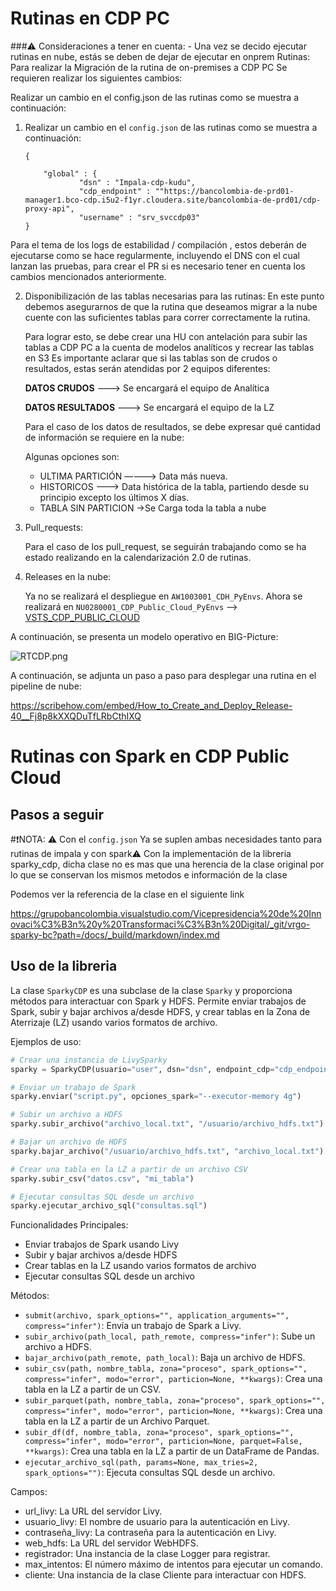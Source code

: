 # Rutinas en CDP PC

 ###:warning: Consideraciones a  tener en cuenta:
      - Una vez se decido ejecutar rutinas en nube, estás se deben de dejar de ejecutar en onprem
Rutinas: Para realizar la Migración de la rutina de on-premises a CDP PC Se requieren realizar los siguientes cambios:

Realizar un cambio en el config.json de las rutinas como se muestra a continuación:

1. Realizar un cambio en el `config.json` de las rutinas como se muestra a continuación:
    
    ```
    {
      
        "global" : {
                "dsn" : "Impala-cdp-kudu",
                "cdp_endpoint" : ""https://bancolombia-de-prd01-manager1.bco-cdp.i5u2-f1yr.cloudera.site/bancolombia-de-prd01/cdp-proxy-api",
                "username" : "srv_svccdp03"
    }
    
    ```
 Para el tema de los logs de estabilidad / compilación , estos deberán de ejecutarse como se hace regularmente, incluyendo el DNS con el cual lanzan las pruebas, para crear el PR si es necesario tener en cuenta los cambios mencionados anteriormente.

2. Disponibilización de las tablas necesarias para las rutinas: En este punto debemos asegurarnos de que la rutina que deseamos migrar a la nube cuente con las suficientes tablas para correr correctamente la rutina.

    Para lograr esto, se debe crear una HU con antelación para subir las tablas a CDP PC a la cuenta de modelos analíticos y recrear las tablas en S3
    Es importante aclarar que si las tablas son de crudos o resultados, estas serán atendidas por 2 equipos diferentes:


    **DATOS CRUDOS** ———> Se encargará el equipo de Analítica
    
    **DATOS RESULTADOS** ———> Se encargará el equipo de la LZ
    
    Para el caso de los datos de resultados, se debe expresar qué cantidad de información se requiere en la nube:
    
    Algunas opciones son:
    
    - ULTIMA PARTICIÓN ———-> Data más nueva.
    - HISTORICOS ———> Data histórica de la tabla, partiendo desde su principio excepto los últimos X días.
    - TABLA SIN PARTICION ->Se Carga toda la tabla a nube

3. Pull_requests:


    Para el caso de los pull_request, se seguirán trabajando como se ha estado realizando en la calendarización 2.0 de rutinas.
4. Releases en la nube:

    Ya no se realizará el despliegue en `AW1003001_CDH_PyEnvs`. Ahora se realizará en 
    `NU0280001_CDP_Public_Cloud_PyEnvs` ——> [VSTS_CDP_PUBLIC_CLOUD](https://grupobancolombia.visualstudio.com/Vicepresidencia%20Servicios%20de%20Tecnolog%C3%ADa/_git/NU0280001_CDP_Public_Cloud_PyEnvs?path=/&version=GBtrunk)


A continuación, se presenta un modelo operativo en BIG-Picture:

![RTCDP.png](/.attachments/RTCDP-73afd7a9-3249-4eae-b8c9-b4fa7b58a4cf.png)

A continuación, se adjunta un paso a paso para desplegar una rutina en el pipeline de nube: 

https://scribehow.com/embed/How_to_Create_and_Deploy_Release-40__Fj8p8kXXQDuTfLRbCthIXQ

# Rutinas con Spark en CDP Public Cloud


## Pasos a seguir

#:exclamation:NOTA:  :warning: Con el  `config.json` Ya se suplen ambas necesidades tanto para rutinas de impala y con spark:warning:
Con la implementación de la libreria sparky_cdp, dicha clase no es mas que una herencia de la clase original por lo que se conservan los mismos metodos e información de la clase  



Podemos ver  la referencia de la clase en el siguiente link

https://grupobancolombia.visualstudio.com/Vicepresidencia%20de%20Innovaci%C3%B3n%20y%20Transformaci%C3%B3n%20Digital/_git/vrgo-sparky-bc?path=/docs/_build/markdown/index.md


## Uso de la libreria

La clase `SparkyCDP` es una subclase de la clase `Sparky` y proporciona métodos para interactuar con Spark y HDFS. Permite enviar trabajos de Spark, subir y bajar archivos a/desde HDFS, y crear tablas en la Zona de Aterrizaje (LZ) usando varios formatos de archivo.

Ejemplos de uso:

```python
# Crear una instancia de LivySparky
sparky = SparkyCDP(usuario="user", dsn="dsn", endpoint_cdp="cdp_endpoint")

# Enviar un trabajo de Spark
sparky.enviar("script.py", opciones_spark="--executor-memory 4g")

# Subir un archivo a HDFS
sparky.subir_archivo("archivo_local.txt", "/usuario/archivo_hdfs.txt")

# Bajar un archivo de HDFS
sparky.bajar_archivo("/usuario/archivo_hdfs.txt", "archivo_local.txt")

# Crear una tabla en la LZ a partir de un archivo CSV
sparky.subir_csv("datos.csv", "mi_tabla")

# Ejecutar consultas SQL desde un archivo
sparky.ejecutar_archivo_sql("consultas.sql")
```

Funcionalidades Principales:

- Enviar trabajos de Spark usando Livy
- Subir y bajar archivos a/desde HDFS
- Crear tablas en la LZ usando varios formatos de archivo
- Ejecutar consultas SQL desde un archivo

Métodos:
- `submit(archivo, spark_options="", application_arguments="", compress="infer")`:  Envía un trabajo de Spark a Livy.
- `subir_archivo(path_local, path_remote, compress="infer")`: Sube un archivo a HDFS.
- `bajar_archivo(path_remote, path_local)`: Baja un archivo de HDFS.
- `subir_csv(path, nombre_tabla, zona="proceso", spark_options="", compress="infer", modo="error", particion=None, **kwargs)`: Crea una tabla en la LZ  a partir de un CSV.
- `subir_parquet(path, nombre_tabla, zona="proceso", spark_options="", compress="infer", modo="error", particion=None, **kwargs)`: Crea una tabla en la LZ  a partir de un Archivo Parquet.
- `subir_df(df, nombre_tabla, zona="proceso", spark_options="", compress="infer", modo="error", particion=None, parquet=False, **kwargs)`: Crea una tabla en la LZ  a partir de un DataFrame de Pandas.
- `ejecutar_archivo_sql(path, params=None, max_tries=2, spark_options="")`: Ejecuta consultas SQL desde un archivo.

Campos:

- url_livy: La URL del servidor Livy.
- usuario_livy: El nombre de usuario para la autenticación en Livy.
- contraseña_livy: La contraseña para la autenticación en Livy.
- web_hdfs: La URL del servidor WebHDFS.
- registrador: Una instancia de la clase Logger para registrar.
- max_intentos: El número máximo de intentos para ejecutar un comando.
- cliente: Una instancia de la clase Cliente para interactuar con HDFS.
